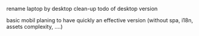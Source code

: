 rename laptop by desktop
clean-up todo of desktop version

basic mobil planing to have quickly an effective version (without spa, i18n, assets complexity, ....)